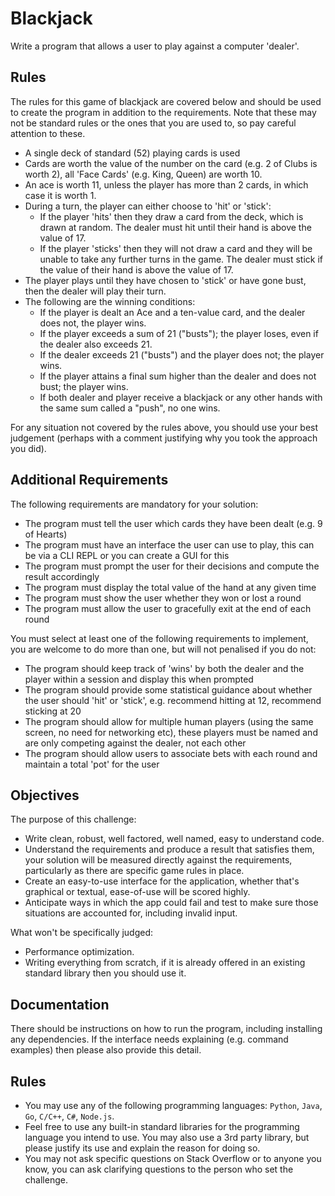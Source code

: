 # Blackjack 
Write a program that allows a user to play against a computer 'dealer'. 

## Rules

The rules for this game of blackjack are covered below and should be used to create the program in addition to the requirements.
Note that these may not be standard rules or the ones that you are used to, so pay careful attention to these.

- A single deck of standard (52) playing cards is used
- Cards are worth the value of the number on the card (e.g. 2 of Clubs is worth 2), all 'Face Cards' (e.g. King, Queen) are worth 10.
- An ace is worth 11, unless the player has more than 2 cards, in which case it is worth 1.
- During a turn, the player can either choose to 'hit' or 'stick':
    - If the player 'hits' then they draw a card from the deck, which is drawn at random. The dealer must hit until their hand is above the value of 17. 
    - If the player 'sticks' then they will not draw a card and they will be unable to take any further turns in the game. The dealer must stick if the value of their hand is above the value of 17.
- The player plays until they have chosen to 'stick' or have gone bust, then the dealer will play their turn. 
- The following are the winning conditions:
    - If the player is dealt an Ace and a ten-value card, and the dealer does not, the player wins.
    - If the player exceeds a sum of 21 ("busts"); the player loses, even if the dealer also exceeds 21.
    - If the dealer exceeds 21 ("busts") and the player does not; the player wins.
    - If the player attains a final sum higher than the dealer and does not bust; the player wins.
    - If both dealer and player receive a blackjack or any other hands with the same sum called a "push", no one wins.

For any situation not covered by the rules above, you should use your best judgement (perhaps with a comment justifying why you took the approach you did).

## Additional Requirements

The following requirements are mandatory for your solution:

- The program must tell the user which cards they have been dealt (e.g. 9 of Hearts)
- The program must have an interface the user can use to play, this can be via a CLI REPL or you can create a GUI for this
- The program must prompt the user for their decisions and compute the result accordingly
- The program must display the total value of the hand at any given time
- The program must show the user whether they won or lost a round
- The program must allow the user to gracefully exit at the end of each round 

You must select at least one of the following requirements to implement, you are welcome to do more than one, but will not penalised if you do not:

- The program should keep track of 'wins' by both the dealer and the player within a session and display this when prompted 
- The program should provide some statistical guidance about whether the user should 'hit' or 'stick', e.g. recommend hitting at 12, recommend sticking at 20
- The program should allow for multiple human players (using the same screen, no need for networking etc), these players must be named and are only competing against the dealer, not each other
- The program should allow users to associate bets with each round and maintain a total 'pot' for the user

## Objectives 

The purpose of this challenge:

- Write clean, robust, well factored, well named, easy to understand code.
- Understand the requirements and produce a result that satisfies them, your solution will be measured directly against the requirements, particularly as there are specific game rules in place.
- Create an easy-to-use interface for the application, whether that's graphical or textual, ease-of-use will be scored highly.
- Anticipate ways in which the app could fail and test to make sure those situations are accounted for, including invalid input.

What won't be specifically judged:
- Performance optimization.
- Writing everything from scratch, if it is already offered in an existing standard library then you should use it.

## Documentation
There should be instructions on how to run the program, including installing any dependencies. 
If the interface needs explaining (e.g. command examples) then please also provide this detail.

## Rules
- You may use any of the following programming languages: `Python`, `Java`, `Go`, `C/C++`, `C#`, `Node.js`.
- Feel free to use any built-in standard libraries for the programming language you intend to use.  You may also use a 3rd party library, but please justify its use and explain the reason for doing so.
- You may not ask specific questions on Stack Overflow or to anyone you know, you can ask clarifying questions to the person who set the challenge.


